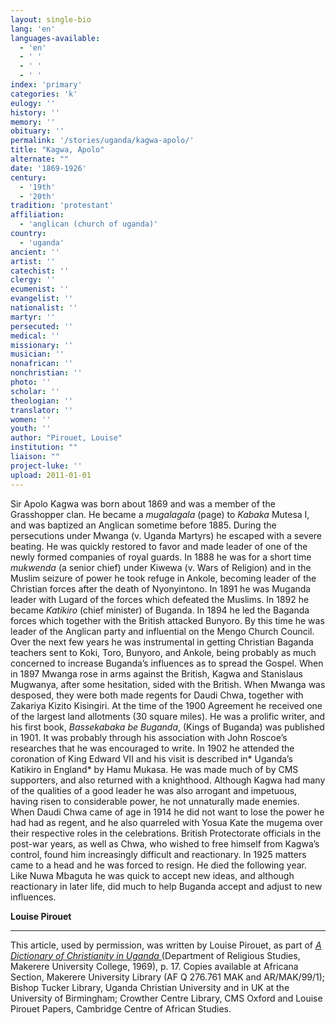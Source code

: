 ```yaml
---
layout: single-bio
lang: 'en'
languages-available:
  - 'en'
  - ' '
  - ' '
  - ' '
index: 'primary'
categories: 'k'
eulogy: ''
history: ''
memory: ''
obituary: ''
permalink: '/stories/uganda/kagwa-apolo/'
title: "Kagwa, Apolo"
alternate: ""
date: '1869-1926'
century:
  - '19th'
  - '20th'
tradition: 'protestant'
affiliation:
  - 'anglican (church of uganda)'
country:
  - 'uganda'
ancient: ''
artist: ''
catechist: ''
clergy: ''
ecumenist: ''
evangelist: ''
nationalist: ''
martyr: ''
persecuted: ''
medical: ''
missionary: ''
musician: ''
nonafrican: ''
nonchristian: ''
photo: ''
scholar: ''
theologian: ''
translator: ''
women: ''
youth: ''
author: "Pirouet, Louise"
institution: ""
liaison: ""
project-luke: ''
upload: 2011-01-01
---
```




Sir Apolo Kagwa was born about 1869 and was a member of the Grasshopper clan. He became a *mugalagala* (page) to *Kabaka* Mutesa I, and was baptized an Anglican sometime before 1885. During the persecutions under Mwanga (v. Uganda Martyrs) he escaped with a severe beating. He was quickly restored to favor and made leader of one of the newly formed companies of royal guards. In 1888 he was for a short time *mukwenda* (a senior chief) under Kiwewa (v. Wars of Religion) and in the Muslim seizure of power he took refuge in Ankole, becoming leader of the Christian forces after the death of Nyonyintono. In 1891 he was Muganda leader with Lugard of the forces which defeated the Muslims. In 1892 he became *Katikiro* (chief minister) of Buganda. In 1894 he led the Baganda forces which together with the British attacked Bunyoro. By this time he was leader of the Anglican party and influential on the Mengo Church Council. Over the next few years he was instrumental in getting Christian Baganda teachers sent to Koki, Toro, Bunyoro, and Ankole, being probably as much concerned to increase Buganda’s influences as to spread the Gospel. When in 1897 Mwanga rose in arms against the British, Kagwa and Stanislaus Mugwanya, after some hesitation, sided with the British.  When Mwanga was desposed, they were both made regents for Daudi Chwa, together with Zakariya Kizito Kisingiri. At the time of the 1900 Agreement he received one of the largest land allotments (30 square miles). He was a prolific writer, and his first book, *Bassekabaka be Buganda*, (Kings of Buganda) was published in 1901. It was probably through his association with John Roscoe’s researches that he was encouraged to write. In 1902 he attended the coronation of King Edward VII and his visit is described in* Uganda’s Katikiro in England* by Hamu Mukasa. He was made much of by CMS supporters, and also returned with a knighthood. Although Kagwa had many of the qualities of a good leader he was also arrogant and impetuous, having risen to considerable power, he not unnaturally made enemies. When Daudi Chwa came of age in 1914 he did not want to lose the power he had had as regent, and he also quarreled with Yosua Kate the mugema over their respective roles in the celebrations. British Protectorate officials in the post-war years, as well as Chwa, who wished to free himself from Kagwa’s control, found him increasingly difficult and reactionary. In 1925 matters came to a head and he was forced to resign. He died the following year. Like Nuwa Mbaguta he was quick to accept new ideas, and although reactionary in later life, did much to help Buganda accept and adjust to new influences.

**Louise Pirouet**

---

This article, used by permission, was written by Louise Pirouet, as part of *[A Dictionary of Christianity in Uganda ](../pirouet-foreword/)*(Department of Religious Studies, Makerere University College, 1969), p. 17. Copies available at Africana Section, Makerere University Library (AF Q 276.761 MAK and AR/MAK/99/1); Bishop Tucker Library, Uganda Christian University and in UK at the University of Birmingham; Crowther Centre Library, CMS Oxford and Louise Pirouet Papers, Cambridge Centre of African Studies.
